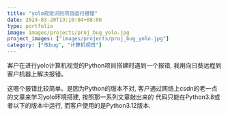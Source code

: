 ```yaml
---
title: "yolo视觉识别项目运行报错"
date: 2024-03-20T13:10:04+08:00
type: portfolio
image: images/projects/proj_bug_yolo.jpg
project_images: ["images/projects/proj_bug_yolo.jpg"]
category: ["改bug", "计算机视觉"]
---
```


客户在进行yolo计算机视觉的Python项目搭建时遇到一个报错, 我用向日葵远程到客户机器上解决报错。

这嗯个报错比较简单。是因为Python的版本不对, 客户通过网络上csdn的老一点的文章来学习yolo环境搭建, 按照那一系列文章敲出来的
代码只能在Python3.8或者以下的版本中运行, 而客户使用的是Python3.12版本.
